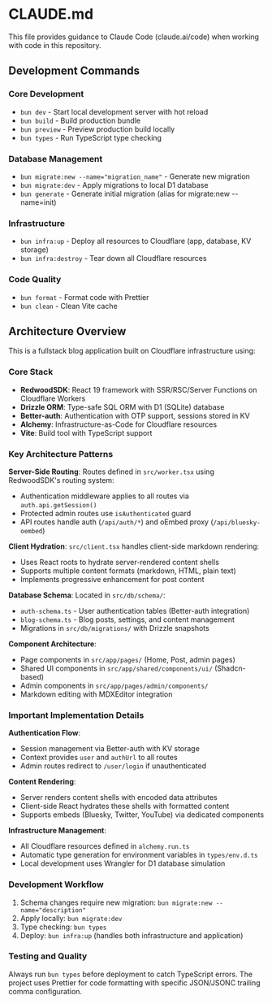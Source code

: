 # CLAUDE.md

This file provides guidance to Claude Code (claude.ai/code) when working with code in this repository.

## Development Commands

### Core Development
- `bun dev` - Start local development server with hot reload
- `bun build` - Build production bundle
- `bun preview` - Preview production build locally
- `bun types` - Run TypeScript type checking

### Database Management
- `bun migrate:new --name="migration_name"` - Generate new migration
- `bun migrate:dev` - Apply migrations to local D1 database
- `bun generate` - Generate initial migration (alias for migrate:new --name=init)

### Infrastructure
- `bun infra:up` - Deploy all resources to Cloudflare (app, database, KV storage)
- `bun infra:destroy` - Tear down all Cloudflare resources

### Code Quality
- `bun format` - Format code with Prettier
- `bun clean` - Clean Vite cache

## Architecture Overview

This is a fullstack blog application built on Cloudflare infrastructure using:

### Core Stack
- **RedwoodSDK**: React 19 framework with SSR/RSC/Server Functions on Cloudflare Workers
- **Drizzle ORM**: Type-safe SQL ORM with D1 (SQLite) database
- **Better-auth**: Authentication with OTP support, sessions stored in KV
- **Alchemy**: Infrastructure-as-Code for Cloudflare resources
- **Vite**: Build tool with TypeScript support

### Key Architecture Patterns

**Server-Side Routing**: Routes defined in `src/worker.tsx` using RedwoodSDK's routing system:
- Authentication middleware applies to all routes via `auth.api.getSession()`
- Protected admin routes use `isAuthenticated` guard
- API routes handle auth (`/api/auth/*`) and oEmbed proxy (`/api/bluesky-oembed`)

**Client Hydration**: `src/client.tsx` handles client-side markdown rendering:
- Uses React roots to hydrate server-rendered content shells
- Supports multiple content formats (markdown, HTML, plain text)
- Implements progressive enhancement for post content

**Database Schema**: Located in `src/db/schema/`:
- `auth-schema.ts` - User authentication tables (Better-auth integration)
- `blog-schema.ts` - Blog posts, settings, and content management
- Migrations in `src/db/migrations/` with Drizzle snapshots

**Component Architecture**:
- Page components in `src/app/pages/` (Home, Post, admin pages)
- Shared UI components in `src/app/shared/components/ui/` (Shadcn-based)
- Admin components in `src/app/pages/admin/components/`
- Markdown editing with MDXEditor integration

### Important Implementation Details

**Authentication Flow**: 
- Session management via Better-auth with KV storage
- Context provides `user` and `authUrl` to all routes
- Admin routes redirect to `/user/login` if unauthenticated

**Content Rendering**:
- Server renders content shells with encoded data attributes
- Client-side React hydrates these shells with formatted content
- Supports embeds (Bluesky, Twitter, YouTube) via dedicated components

**Infrastructure Management**:
- All Cloudflare resources defined in `alchemy.run.ts`
- Automatic type generation for environment variables in `types/env.d.ts`
- Local development uses Wrangler for D1 database simulation

### Development Workflow

1. Schema changes require new migration: `bun migrate:new --name="description"`
2. Apply locally: `bun migrate:dev`
3. Type checking: `bun types`
4. Deploy: `bun infra:up` (handles both infrastructure and application)

### Testing and Quality

Always run `bun types` before deployment to catch TypeScript errors. The project uses Prettier for code formatting with specific JSON/JSONC trailing comma configuration.
